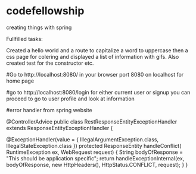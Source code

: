# codefellowship
creating things with spring

Fullfilled tasks:

Created a hello world and a route to capitalize a word to uppercase then a css page for colering and displayed a list of information with gifs. Also created test for the constructor etc.

#Go to http://localhost:8080/ in your browser port 8080 on localhost for home page

#go to http://localhost:8080/login for either current user or signup you can proceed to go to user profile and look at information


#error handler from spring website

@ControllerAdvice public class RestResponseEntityExceptionHandler extends ResponseEntityExceptionHandler {

@ExceptionHandler(value 
  = { IllegalArgumentException.class, IllegalStateException.class })
protected ResponseEntity<Object> handleConflict(
  RuntimeException ex, WebRequest request) {
    String bodyOfResponse = "This should be application specific";
    return handleExceptionInternal(ex, bodyOfResponse, 
      new HttpHeaders(), HttpStatus.CONFLICT, request);
}
}
